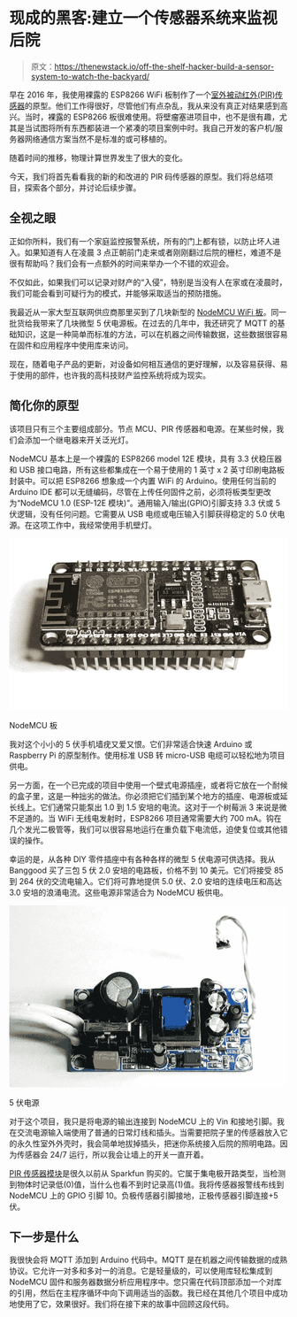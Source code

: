 # 现成的黑客:建立一个传感器系统来监视后院

> 原文：<https://thenewstack.io/off-the-shelf-hacker-build-a-sensor-system-to-watch-the-backyard/>

早在 2016 年，我使用裸露的 ESP8266 WiFi 板制作了一个[室外被动红外(PIR)传感器](/off-shelf-hacker-create-early-warning-detector-passive-infrared-sensors/)的原型。他们工作得很好，尽管他们有点杂乱，我从来没有真正对结果感到高兴。当时，裸露的 ESP8266 板很难使用。将壁瘤塞进项目中，也不是很有趣，尤其是当试图将所有东西都装进一个紧凑的项目案例中时。我自己开发的客户机/服务器网络通信方案当然不是标准的或可移植的。

随着时间的推移，物理计算世界发生了很大的变化。

今天，我们将首先看看我的新的和改进的 PIR 码传感器的原型。我们将总结项目，探索各个部分，并讨论后续步骤。

## 全视之眼

正如你所料，我们有一个家庭监控报警系统，所有的门上都有锁，以防止坏人进入。如果知道有人在凌晨 3 点正朝前门走来或者刚刚翻过后院的栅栏，难道不是很有帮助吗？我们会有一点额外的时间来举办一个不错的欢迎会。

不仅如此，如果我们可以记录对财产的“入侵”，特别是当没有人在家或在凌晨时，我们可能会看到可疑行为的模式，并能够采取适当的预防措施。

我最近从一家大型互联网供应商那里买到了几块新型的 [NodeMCU WiFi 板](https://www.banggood.com/3Pcs-NodeMcu-Lua-WIFI-Internet-Things-Development-Board-Based-ESP8266-CP2102-Wireless-Module-p-1121409.html?rmmds=search&cur_warehouse=CN)。同一批货给我带来了几块微型 5 伏电源板。在过去的几年中，我还研究了 MQTT 的基础知识，这是一种简单而标准的方法，可以在机器之间传输数据，这些数据很容易在固件和应用程序中使用库来访问。

现在，随着电子产品的更新，对设备如何相互通信的更好理解，以及容易获得、易于使用的部件，也许我的高科技财产监控系统将成为现实。

## 简化你的原型

该项目只有三个主要组成部分。节点 MCU、PIR 传感器和电源。在某些时候，我们会添加一个继电器来开关泛光灯。

NodeMCU 基本上是一个裸露的 ESP8266 model 12E 模块，具有 3.3 伏稳压器和 USB 接口电路，所有这些都集成在一个易于使用的 1 英寸 x 2 英寸印刷电路板封装中。可以把 ESP8266 想象成一个内置 WiFi 的 Arduino。使用任何当前的 Arduino IDE 都可以无缝编码，尽管在上传任何固件之前，必须将板类型更改为“NodeMCU 1.0 (ESP-12E 模块)”。通用输入/输出(GPIO)引脚支持 3.3 伏或 5 伏逻辑，没有任何问题。它需要从 USB 电缆或电压输入引脚获得稳定的 5.0 伏电源。在这项工作中，我经常使用手机壁灯。

![](img/442c421140260bd799b6f3cd996c35cf.png)

NodeMCU 板

我对这个小小的 5 伏手机墙疣又爱又恨。它们非常适合快速 Arduino 或 Raspberry Pi 的原型制作。使用标准 USB 转 micro-USB 电缆可以轻松地为项目供电。

另一方面，在一个已完成的项目中使用一个壁式电源插座，或者将它放在一个耐候的盒子里，这是一种拙劣的做法。你必须把它们插到某个地方的插座、电源板或延长线上。它们通常只能泵出 1.0 到 1.5 安培的电流。这对于一个树莓派 3 来说是微不足道的。当 WiFi 无线电发射时，ESP8266 项目通常需要大约 700 mA。钩在几个发光二极管等，我们可以很容易地运行在重负载下电流低，迫使复位或其他错误的操作。

幸运的是，从各种 DIY 零件插座中有各种各样的微型 5 伏电源可供选择。我从 Banggood 买了三包 5 伏 2.0 安培的电路板，价格不到 10 美元。它们将接受 85 到 264 伏的交流电输入。它们将可靠地提供 5.0 伏、2.0 安培的连续电压和高达 3.0 安培的浪涌电流。这些电源非常适合为 NodeMCU 板供电。

![](img/4c8f4e694b46c800997bce257c3e1498.png)

5 伏电源

对于这个项目，我只是将电源的输出连接到 NodeMCU 上的 Vin 和接地引脚。我在交流电源输入端使用了普通的日常灯线和插头。当需要把院子里的传感器放入它的永久性室外外壳时，我会简单地拔掉插头，把迷你系统接入后院的照明电路。因为传感器会 24/7 运行，所以我会让墙上的开关一直开着。

[PIR 传感器模块](https://www.sparkfun.com/products/13285)是很久以前从 Sparkfun 购买的。它属于集电极开路类型，当检测到物体时记录低(0)值，当什么也看不到时记录高(1)值。我将传感器报警线布线到 NodeMCU 上的 GPIO 引脚 10。负极传感器引脚接地，正极传感器引脚连接+5 伏。

## 下一步是什么

我很快会将 MQTT 添加到 Arduino 代码中。MQTT 是在机器之间传输数据的成熟协议。它允许一对多和多对一的消息。它是轻量级的，可以使用库轻松集成到 NodeMCU 固件和服务器数据分析应用程序中。您只需在代码顶部添加一个对库的引用，然后在主程序循环中向下调用适当的函数。我已经在其他几个项目中成功地使用了它，效果很好。我们将在接下来的故事中回顾这段代码。

<svg xmlns:xlink="http://www.w3.org/1999/xlink" viewBox="0 0 68 31" version="1.1"><title>Group</title> <desc>Created with Sketch.</desc></svg>